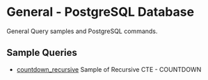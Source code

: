 # General - PostgreSQL Database

General Query samples and PostgreSQL commands.

## Sample Queries

- [countdown_recursive](https://github.com/aere69/sqlguides/blob/main/PostgreSQL/PhotoSharing/countdown_recursive.sql)
	Sample of Recursive CTE - COUNTDOWN

